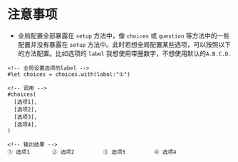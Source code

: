 # 注意事项

+ 全局配置全部暴露在 `setup` 方法中，像 `choices` 或 `question` 等方法中的一些配置并没有暴露在 `setup` 方法中。此时若想全局配置某些选项，可以按照以下的方法配置。比如选项的 `label` 我想使用带圈数字，不想使用默认的`A.B.C.D.`
```typst
<!-- 全局设置选项的label -->
#let choices = choices.with(label:"①")

<!-- 调用 -->
#choices(
  [选项1],
  [选项2],
  [选项3],
  [选项4],
)

<!-- 输出结果 -->
① 选项1       ② 选项2         ③ 选项3         ④ 选项4
```